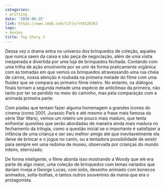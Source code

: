 ```yaml
---
categories:
- writting
date: '2010-06-25'
link: https://www.imdb.com/title/tt0120363
tags:
- movies
title: Toy Story 2
---
```


Dessa vez o drama entra no universo dos brinquedos de coleção, aqueles que nunca saem da caixa e são peça de negociação, além de uma visita inesperada e divertida por uma loja de brinquedos fechada. Contando com uma trilha de ação envolvente por se unir de forma praticamente orgânica com as tomadas em que vemos os brinquedos atravessando uma rua cheia de carros, nossa atenção é roubada na primeira metade do filme com uma fluidez que se compara ao primeiro filme inteiro. No entanto, os diálogos finais tornam a segunda metade uma espécie de anticlímax da primeira, não tanto por ter se perdido no meio do caminho, mas pela comparação com a animada primeira parte.

Com piadas que tentam fazer alguma homenagem a grandes ícones do cinema (como 2001, Jurassic Park e até mesmo a frase mais famosa da série Star Wars), vemos um roteiro um pouco mais maduro, que tenta enfrentar questões que serão abordadas de maneira ainda mais madura no fechamento da trilogia, como a questão inicial se o importante é satisfazer a infância de uma criança e ser seu melhor amigo até que inevitavelmente ela deixe de brincar e o jogue no canto, ou a tentadora possibilidade de existir para sempre em uma redoma de museu, observada por crianças do mundo inteiro, eternizado.

De forma inteligente, o filme aborda isso mostrando a Woody que ele era parte de algo maior, uma coleção de brinquedos com temas variados que dariam inveja a George Lucas, com ioiôs, desenho animado com bonecos animados, solta-bolhas, e tantos outros souvenires da mania que era o protagonista.